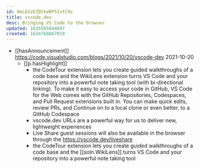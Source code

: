 ```yaml
---
id: 0eLEXzEZQtkeRPS1vtC9z
title: vscode.dev
desc: Bringing VS Code to the browser
updated: 1635565044897
created: 1634768867019
---
```



- [[hasAnnouncement]] https://code.visualstudio.com/blogs/2021/10/20/vscode-dev 2021-10-20
  - [[p.hasHighlight]] 
    - the CodeTour extension lets you create guided walkthroughs of a code base and the WikiLens extension turns VS Code and your repository into a powerful note taking tool (with bi-directional linking). To make it easy to access your code in GitHub, VS Code for the Web comes with the GitHub Repositories, Codespaces, and Pull Request extensions built in. You can make quick edits, review PRs, and Continue on to a local clone or even better, to a GitHub Codespace
    - vscode.dev URLs are a powerful way for us to deliver new, lightweight experiences
    - Live Share guest sessions will also be available in the browser through the https://vscode.dev/liveshare
    - the CodeTour extension lets you create guided walkthroughs of a code base and the [[soln.WikiLens]] turns VS Code and your repository into a powerful note taking tool
